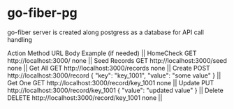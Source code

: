 # go-fiber-pg
go-fiber server is created along postgress as a database for API call handling

Action  	     Method	   URL	                                                                        Body Example (if needed)  ||
HomeCheck	     GET	     http://localhost:3000/	                                                        none  ||
Seed Records	 GET	     http://localhost:3000/seed	                                                    none  ||
Get All	       GET	     http://localhost:3000/records                                                	none    ||
Create	       POST	     http://localhost:3000/record	                                                  { "key": "key_1001", "value": "some value" }  ||
Get One	       GET	     http://localhost:3000/record/key_1001                                         	 none   ||
Update	       PUT	     http://localhost:3000/record/key_1001	                                         { "value": "updated value" }  ||
Delete	       DELETE  	 http://localhost:3000/record/key_1001	                                          none    ||
